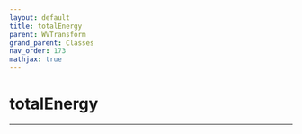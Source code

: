 ```yaml
---
layout: default
title: totalEnergy
parent: WVTransform
grand_parent: Classes
nav_order: 173
mathjax: true
---
```


#  totalEnergy




---


